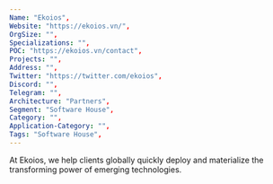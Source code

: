 ```yaml
---
Name: "Ekoios",
Website: "https://ekoios.vn/",
OrgSize: "",
Specializations: "",
POC: "https://ekoios.vn/contact",
Projects: "",
Address: "",
Twitter: "https://twitter.com/ekoios",
Discord: "",
Telegram: "",
Architecture: "Partners",
Segment: "Software House",
Category: "",
Application-Category: "",
Tags: "Software House",
---
```

<!--lang:en--> 
At Ekoios, we help clients globally quickly deploy and materialize the transforming power of emerging technologies.
<!--lang:es--] 
En Ekoios, ayudamos a los clientes a implementar y materializar rápidamente el poder transformador de las tecnologías emergentes en todo el mundo.
<!--lang:de--] 
Bei Ekoios helfen wir Kunden weltweit, die transformierende Kraft aufkommender Technologien schnell einzusetzen und zu materialisieren.
<!--lang:fr--] 
Chez Ekoios, nous aidons nos clients dans le monde entier à déployer et matérialiser rapidement le pouvoir de transformation des technologies émergentes.
<!--lang:pl--] 
W Ekoios pomagamy klientom na całym świecie szybko wdrażać i materializować transformacyjną siłę powstających technologii.
<!--lang:uk--] 
У Ekoios ми допомагаємо клієнтам у всьому світі швидко розгорнути та матеріалізувати трансформаційну силу нових технологій.
[!--lang:*-->  
